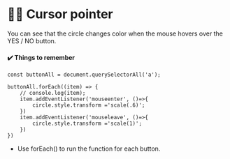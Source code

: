 # 🫵🏼 Cursor pointer
You can see that the circle changes color when the mouse hovers over the YES / NO button.

#### ✔️ Things to remember

```
const buttonAll = document.querySelectorAll('a');

buttonAll.forEach((item) => {
    // console.log(item);
    item.addEventListener('mouseenter', ()=>{
        circle.style.transform ='scale(.6)';
    })
    item.addEventListener('mouseleave', ()=>{
        circle.style.transform ='scale(1)';
    })
})
```
* Use forEach() to run the function for each button.
